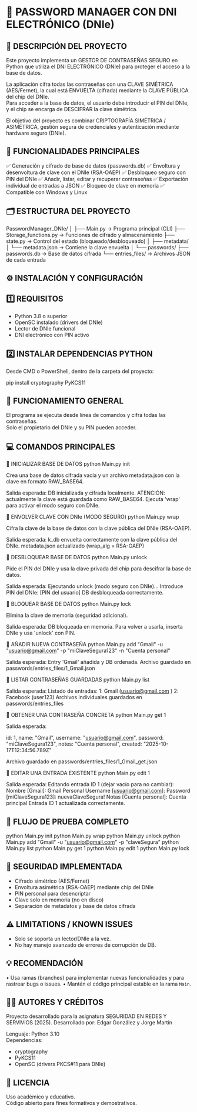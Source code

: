 🔐 PASSWORD MANAGER CON DNI ELECTRÓNICO (DNIe)
=====================================================

📘 DESCRIPCIÓN DEL PROYECTO
-----------------------------------------------------
Este proyecto implementa un GESTOR DE CONTRASEÑAS SEGURO en Python que utiliza el DNI ELECTRÓNICO (DNIe) para proteger el acceso a la base de datos.

La aplicación cifra todas las contraseñas con una CLAVE SIMÉTRICA (AES/Fernet), la cual está ENVUELTA (cifrada) mediante la CLAVE PÚBLICA del chip del DNIe.  
Para acceder a la base de datos, el usuario debe introducir el PIN del DNIe, y el chip se encarga de DESCIFRAR la clave simétrica.

El objetivo del proyecto es combinar CRIPTOGRAFÍA SIMÉTRICA / ASIMÉTRICA, gestión segura de credenciales y autenticación mediante hardware seguro (DNIe).


🧩 FUNCIONALIDADES PRINCIPALES
-----------------------------------------------------
✅ Generación y cifrado de base de datos (passwords.db)
✅ Envoltura y desenvoltura de clave con el DNIe (RSA-OAEP)
✅ Desbloqueo seguro con PIN del DNIe
✅ Añadir, listar, editar y recuperar contraseñas
✅ Exportación individual de entradas a JSON
✅ Bloqueo de clave en memoria
✅ Compatible con Windows y Linux


🗂️ ESTRUCTURA DEL PROYECTO
-----------------------------------------------------
PasswordManager_DNIe/
│
├── Main.py                → Programa principal (CLI)
├── Storage_functions.py   → Funciones de cifrado y almacenamiento
├── state.py               → Control del estado (bloqueado/desbloqueado)
│
├── metadata/
│   └── metadata.json      → Contiene la clave envuelta
│
└── passwords/
    ├── passwords.db       → Base de datos cifrada
    └── entries_files/     → Archivos JSON de cada entrada


⚙️ INSTALACIÓN Y CONFIGURACIÓN
-----------------------------------------------------

1️⃣ REQUISITOS
-----------------------------------------------------
- Python 3.8 o superior
- OpenSC instalado (drivers del DNIe)
- Lector de DNIe funcional
- DNI electrónico con PIN activo


2️⃣ INSTALAR DEPENDENCIAS PYTHON
-----------------------------------------------------
Desde CMD o PowerShell, dentro de la carpeta del proyecto:

pip install cryptography PyKCS11


🧠 FUNCIONAMIENTO GENERAL
-----------------------------------------------------
El programa se ejecuta desde línea de comandos y cifra todas las contraseñas.  
Solo el propietario del DNIe y su PIN pueden acceder.


💻 COMANDOS PRINCIPALES
-----------------------------------------------------

🔹 INICIALIZAR BASE DE DATOS
python Main.py init

Crea una base de datos cifrada vacía y un archivo metadata.json con la clave en formato RAW_BASE64.

Salida esperada:
DB inicializada y cifrada localmente.
ATENCIÓN: actualmente la clave está guardada como RAW_BASE64.
Ejecuta 'wrap' para activar el modo seguro con DNIe.


🔹 ENVOLVER CLAVE CON DNIe (MODO SEGURO)
python Main.py wrap

Cifra la clave de la base de datos con la clave pública del DNIe (RSA-OAEP).

Salida esperada:
k_db envuelta correctamente con la clave pública del DNIe.
metadata.json actualizado (wrap_alg = RSA-OAEP)


🔹 DESBLOQUEAR BASE DE DATOS
python Main.py unlock

Pide el PIN del DNIe y usa la clave privada del chip para descifrar la base de datos.

Salida esperada:
Ejecutando unlock (modo seguro con DNIe)...
Introduce PIN del DNIe:
[PIN del usuario]
DB desbloqueada correctamente.


🔹 BLOQUEAR BASE DE DATOS
python Main.py lock

Elimina la clave de memoria (seguridad adicional).

Salida esperada:
DB bloqueada en memoria. Para volver a usarla, inserta DNIe y usa 'unlock' con PIN.


🔹 AÑADIR NUEVA CONTRASEÑA
python Main.py add "Gmail" -u "usuario@gmail.com" -p "miClaveSegura123" -n "Cuenta personal"

Salida esperada:
Entry 'Gmail' añadida y DB ordenada.
Archivo guardado en passwords/entries_files/1_Gmail.json


🔹 LISTAR CONTRASEÑAS GUARDADAS
python Main.py list

Salida esperada:
Listado de entradas:
1: Gmail (usuario@gmail.com
)
2: Facebook (user123)
Archivos individuales guardados en passwords/entries_files


🔹 OBTENER UNA CONTRASEÑA CONCRETA
python Main.py get 1

Salida esperada:

  id: 1,
  name: "Gmail",
  username: "usuario@gmail.com",
  password: "miClaveSegura123",
  notes: "Cuenta personal",
  created: "2025-10-17T12:34:56.789Z"

Archivo guardado en passwords/entries_files/1_Gmail_get.json


🔹 EDITAR UNA ENTRADA EXISTENTE
python Main.py edit 1

Salida esperada:
Editando entrada ID 1 (dejar vacío para no cambiar):
Nombre [Gmail]: Gmail Personal
Username [usuario@gmail.com]:
Password [miClaveSegura123]: nuevaClaveSegura!
Notas [Cuenta personal]: Cuenta principal
Entrada ID 1 actualizada correctamente.

🧪 FLUJO DE PRUEBA COMPLETO
-----------------------------------------------------
python Main.py init
python Main.py wrap
python Main.py unlock
python Main.py add "Gmail" -u "usuario@gmail.com" -p "claveSegura"
python Main.py list
python Main.py get 1
python Main.py edit 1
python Main.py lock


🧠 SEGURIDAD IMPLEMENTADA
-----------------------------------------------------
- Cifrado simétrico (AES/Fernet)
- Envoltura asimétrica (RSA-OAEP) mediante chip del DNIe
- PIN personal para desencriptar
- Clave solo en memoria (no en disco)
- Separación de metadatos y base de datos cifrada


⚠️ LIMITATIONS / KNOWN ISSUES
-----------------------------------------------------
- Solo se soporta un lector/DNIe a la vez.
- No hay manejo avanzado de errores de corrupción de DB.


💡 RECOMENDACIÓN
-----------------------------------------------------
• Usa ramas (branches) para implementar nuevas funcionalidades y para rastrear bugs o issues.
• Mantén el código principal estable en la rama `Main`.


👩‍💻 AUTORES Y CRÉDITOS
-----------------------------------------------------
Proyecto desarrollado para la asignatura SEGURIDAD EN REDES Y SERVIVIOS (2025).
Desarrollado por: Edgar González y Jorge Martín

Lenguaje: Python 3.10  
Dependencias:
- cryptography
- PyKCS11
- OpenSC (drivers PKCS#11 para DNIe)


📄 LICENCIA
-----------------------------------------------------
Uso académico y educativo.  
Código abierto para fines formativos y demostrativos.

